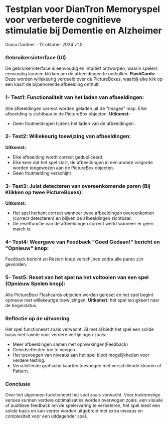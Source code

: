 # Testplan voor DianTron Memoryspel voor verbeterde cognitieve stimulatie bij Dementie en Alzheimer
Diana Dardeer - 12 oktober 2024 v1.0
### Gebruikersinterface (UI) 
De gebruikerinterface is eenvoudig en intuïtief ontworpen, waarin spelers eenvoudig kunnen klikken om de afbeeldingen te onthullen.
**FlashCards:** Deze worden willekeurig verdeeld over de PictureBoxes, waarbij elke klik op een kaart de bijbehorende afbeelding onthult.

### 1- Test1: Functionaliteit van het laden van afbeeldingen: 
Alle afbeeldingen correct worden geladen uit de "Images" map. Elke afbeelding is zichtbaar in de PictureBox objecten.
**Uitkomst:** 
- Geen foutmeldingen tijdens het laden van de afbeeldingen. 
### 2- Test2:  Willekeurig toewijzing van afbeeldingen:
**Uitkomst:** 
- Elke afbeelding wordt correct gedupliceerd.
- Elke keer dat het spel start, de afbeeldingen in een andere volgorde worden toegewezen aan de PictureBox objecten.
- Geen foutmelding verschijnt

### 3- Test3: Juist detecteren van overeenkomende paren (Bij Klikken op twee PictureBoxes):
**Uitkomst:** 
- Het spel herkent correct wanneer twee afbeeldingen overeenkomen (correct detecteren) en blijven de afbeeldingen zichtbaar.
- De resetfunctie van de afbeeldingen correct werkt wanneer er geen match is.

### 4- Test4: Weergave van Feedback "Goed Gedaan!" bericht en "Opnieuw" knop: 
Feedback bericht en Restart knop verschijnen zodra alle paren zijn gevonden.

### 5- Test5: Reset van het spel na het voltooien van een spel (Opnieuw Spelen knop):
Alle PictureBox/ Flashcards objecten worden gereset en het spel begint opnieuw met willekeurige toewijzingen.
**Uitkomst:** het spel terugkeert naar de beginstatus.

### Reflectie op de uitvoering
Het spel functioneert zoals verwacht. Al met al biedt het spel een solide basis met ruimte voor verdere verfijningen zoals:
- Meer afbeeldingen samen met opmerkingen(Feedback)
- Geluidseffecten toe te voegen.
- Het toevoegen van niveaus aan het spel biedt mogelijkheden voor verdere testing.
- Verschillende grafische kaarten toevoegen met verschillende kleuren of Pattern.

### Conclusie
Over het algemeen functioneert het spel zoals verwacht.
Voor toekomstige versies kunnen verdere optimalisaties worden overwogen zoals, een visuele of auditieve feedback om de spelervaring te verbeteren, het spel biedt een solide basis en kan verder worden uitgebreid met extra niveaus en complexiteit voor een uitdagender spel.






